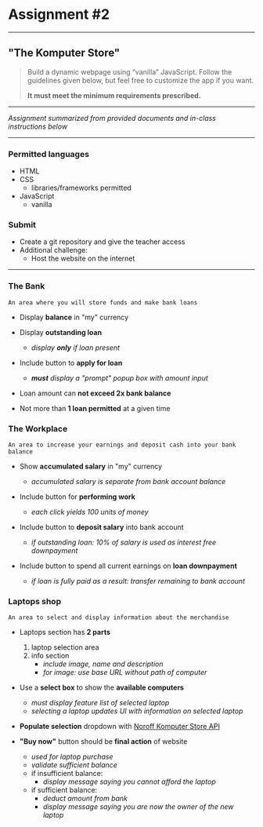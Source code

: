 # Assignment #2

---

## "The Komputer Store"

> Build a dynamic webpage using “vanilla” JavaScript. Follow the guidelines given below, but feel free to customize the app if you want.
>
> **It must meet the minimum requirements prescribed.**

---

_Assignment summarized from provided documents and in-class instructions below_

---

### Permitted languages

- HTML
- CSS
  - libraries/frameworks permitted
- JavaScript
  - vanilla

### Submit

- Create a git repository and give the teacher access
- Additional challenge:
  - Host the website on the internet

---

### The Bank

    An area where you will store funds and make bank loans

- Display **balance** in "my" currency

- Display **outstanding loan**

  - _display **only** if loan present_

- Include button to **apply for loan**

  - _**must** display a "prompt" popup box with amount input_

- Loan amount can **not exceed 2x bank balance**

- Not more than **1 loan permitted** at a given time

### The Workplace

    An area to increase your earnings and deposit cash into your bank balance

- Show **accumulated salary** in "my" currency

  - _accumulated salary is separate from bank account balance_

- Include button for **performing work**

  - _each click yields 100 units of money_

- Include button to **deposit salary** into bank account

  - _if outstanding loan:
    10% of salary is used as interest free downpayment_

- Include button to spend all current earnings on **loan downpayment**

  - _if loan is fully paid as a result:
    transfer remaining to bank account_

### Laptops shop

    An area to select and display information about the merchandise

- Laptops section has **2 parts**

  1. laptop selection area
  2. info section
     - _include image, name and description_
     - _for image: use base URL without path of computer_

- Use a **select box** to show the **available computers**

  - _must display feature list of selected laptop_
  - _selecting a laptop updates UI with information on selected laptop_

- **Populate selection** dropdown with [Noroff Komputer Store API](https://noroff-komputer-store-api.herokuapp.com/computers)

- **"Buy now"** button should be **final action** of website
  - _used for laptop purchase_
  - _validate sufficient balance_
  - if insufficient balance:
    - _display message saying you cannot afford the laptop_
  - if sufficient balance:
    - _deduct amount from bank_
    - _display message saying you are now the owner of the new laptop_
